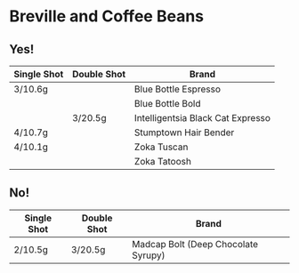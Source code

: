 # Breville and Coffee Beans

## Yes!

| Single Shot | Double Shot | Brand |
|--|--|--|
| 3/10.6g || Blue Bottle Espresso |
||| Blue Bottle Bold |
|| 3/20.5g | Intelligentsia Black Cat Expresso |
| 4/10.7g || Stumptown Hair Bender |
| 4/10.1g || Zoka Tuscan |
||| Zoka Tatoosh |

## No!

| Single Shot | Double Shot | Brand |
|--|--|--|
| 2/10.5g | 3/20.5g | Madcap Bolt (Deep Chocolate Syrupy) |
